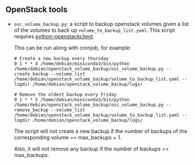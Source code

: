 ## OpenStack tools

* `osc_volume_backup.py`: a script to backup openstack volumes given a list of the volumes to back up `volume_to_backup_list.yaml`.
  This script requires [python-openstackclient](https://opendev.org/openstack/python-openstackclient).
  
  This can be run along with cronjob, for example:
  ```
  # Create a new backup every thursday
  0 1 * * 4 /home/debian/miniconda3/bin/python /home/debian/openstack_volume_backup/osc_volume_backup.py --create_backup --volume_list /home/debian/openstack_volume_backup/volume_to_backup_list.yaml --logdir /home/debian/openstack_volume_backup/logs/ 
  
  # Remove the oldest backup every Friday
  0 1 * * 5 /home/debian/miniconda3/bin/python /home/debian/openstack_volume_backup/osc_volume_backup.py --remove_backup --volume_list /home/debian/openstack_volume_backup/volume_to_backup_list.yaml --logdir /home/debian/openstack_volume_backup/logs/
  ```
  
  The script will not create a new backup if the number of backups of the corresponding volume == max_backups + 1.
  
  Also, it will not remove any backup if the number of backups == max_backups.
  
